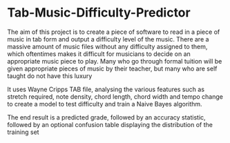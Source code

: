 # Tab-Music-Difficulty-Predictor
The aim of this project is to create a piece of software to read in a piece of music in tab form and output a difficulty level of the music. There are a massive amount of music files without any difficulty assigned to them, which oftentimes makes it difficult for musicians to decide on an appropriate music piece to play. Many who go through formal tuition will be given appropriate pieces of music by their teacher, but many who are self taught do not have this luxury
 
It uses Wayne Cripps TAB file, analysing the various features such as stretch required, note density, chord length, chord width and tempo change to create a model to test difficulty and train a Naive Bayes algorithm.

The end result is a predicted grade, followed by an accuracy statistic, followed by an optional confusion table displaying the distribution of the training set
